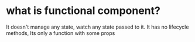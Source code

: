 # what is functional component?

It doesn't manage any state, watch any state passed to it. It has no lifecycle methods, Its only a function with some props
